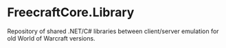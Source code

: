 # FreecraftCore.Library
Repository of shared .NET/C# libraries between client/server emulation for old World of Warcraft versions.
